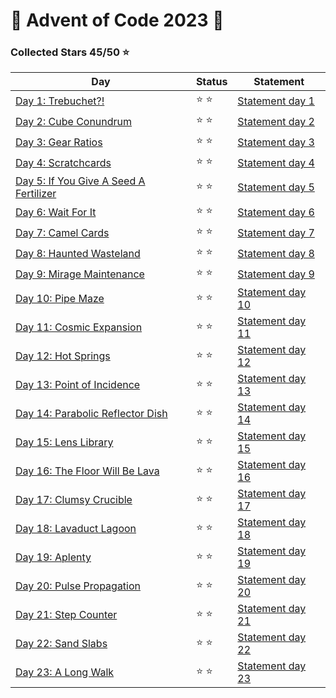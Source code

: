 # 🎄 Advent of Code 2023 🎄

### Collected Stars 45/50 ⭐

| Day                                                                 | Status | Statement                                                |
| ------------------------------------------------------------------- | ------ | -------------------------------------------------------- |
| [Day 1: Trebuchet?!](./solutions/code.day01.py)                     | ⭐ ⭐  | [Statement day 1](https://adventofcode.com/2023/day/1)   |
| [Day 2: Cube Conundrum](./solutions/code.day02.py)                  | ⭐ ⭐  | [Statement day 2](https://adventofcode.com/2023/day/2)   |
| [Day 3: Gear Ratios](./solutions/code.day03.py)                     | ⭐ ⭐  | [Statement day 3](https://adventofcode.com/2023/day/3)   |
| [Day 4: Scratchcards](./solutions/code.day04.py)                    | ⭐ ⭐  | [Statement day 4](https://adventofcode.com/2023/day/4)   |
| [Day 5: If You Give A Seed A Fertilizer](./solutions/code.day05.py) | ⭐ ⭐  | [Statement day 5](https://adventofcode.com/2023/day/5)   |
| [Day 6: Wait For It](./solutions/code.day06.py)                     | ⭐ ⭐  | [Statement day 6](https://adventofcode.com/2023/day/6)   |
| [Day 7: Camel Cards](./solutions/code.day07.py)                     | ⭐ ⭐  | [Statement day 7](https://adventofcode.com/2023/day/7)   |
| [Day 8: Haunted Wasteland](./solutions/code.day08.py)               | ⭐ ⭐  | [Statement day 8](https://adventofcode.com/2023/day/8)   |
| [Day 9: Mirage Maintenance](./solutions/code.day09.py)              | ⭐ ⭐  | [Statement day 9](https://adventofcode.com/2023/day/9)   |
| [Day 10: Pipe Maze](./solutions/code.day10.py)                      | ⭐ ⭐  | [Statement day 10](https://adventofcode.com/2023/day/10) |
| [Day 11: Cosmic Expansion](./solutions/code.day11.py)               | ⭐ ⭐  | [Statement day 11](https://adventofcode.com/2023/day/11) |
| [Day 12: Hot Springs](./solutions/code.day12.py)                    | ⭐ ⭐  | [Statement day 12](https://adventofcode.com/2023/day/12) |
| [Day 13: Point of Incidence](./solutions/code.day13.py)             | ⭐ ⭐  | [Statement day 13](https://adventofcode.com/2023/day/13) |
| [Day 14: Parabolic Reflector Dish](./solutions/code.day14.py)       | ⭐ ⭐  | [Statement day 14](https://adventofcode.com/2023/day/14) |
| [Day 15: Lens Library](./solutions/code.day15.py)                   | ⭐ ⭐  | [Statement day 15](https://adventofcode.com/2023/day/15) |
| [Day 16: The Floor Will Be Lava](./solutions/code.day16.py)         | ⭐ ⭐  | [Statement day 16](https://adventofcode.com/2023/day/16) |
| [Day 17: Clumsy Crucible](./solutions/code.day17.py)                | ⭐ ⭐  | [Statement day 17](https://adventofcode.com/2023/day/17) |
| [Day 18: Lavaduct Lagoon](./solutions/code.day18.py)                | ⭐ ⭐  | [Statement day 18](https://adventofcode.com/2023/day/18) |
| [Day 19: Aplenty](./solutions/code.day19.py)                        | ⭐ ⭐  | [Statement day 19](https://adventofcode.com/2023/day/19) |
| [Day 20: Pulse Propagation](./solutions/code.day20.py)              | ⭐ ⭐  | [Statement day 20](https://adventofcode.com/2023/day/20) |
| [Day 21: Step Counter](./solutions/code.day21.py)                   | ⭐ ⭐  | [Statement day 21](https://adventofcode.com/2023/day/21) |
| [Day 22: Sand Slabs](./solutions/code.day22.py)                     | ⭐ ⭐  | [Statement day 22](https://adventofcode.com/2023/day/22) |
| [Day 23: A Long Walk](./solutions/code.day23.py)                    | ⭐ ⭐  | [Statement day 23](https://adventofcode.com/2023/day/23) |
